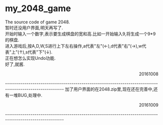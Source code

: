 # my_2048_game
The source code of game 2048.<br>
暂时还没用户界面,明天再写了.<br>
开始时输入一个数字,表示要生成棋盘的宽和高.比如一开始输入9,将生成一个9*9的棋盘.<br>
进入游戏后,按A,D,W,S进行上下左右操作,a代表"左"(←),d代表"右"(→),w代表"上"(↑),s代表"下"(↓).<br>
正在想怎么实现Undo功能.<br>
好了,就酱.<br>
<p align="right">20161008</p>
  ------------------------------------------------------------------------------------------------------------    
  加了用户界面的在2048.zip里,现在还在完善中,还有一堆BUG,处理中.<br>
  <p align="right">20161009</p>
    ------------------------------------------------------------------------------------------------------------  
  
                                                                
